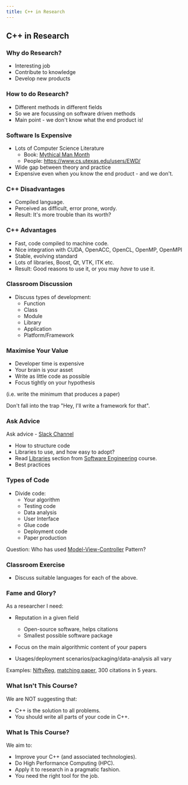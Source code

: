 ```yaml
---
title: C++ in Research 
---
```


## C++ in Research

### Why do Research?

* Interesting job
* Contribute to knowledge
* Develop new products


### How to do Research?

* Different methods in different fields
* So we are focussing on software driven methods
* Main point - we don't know what the end product is!


### Software Is Expensive

* Lots of Computer Science Literature
    * Book: [Mythical Man Month](http://www.amazon.co.uk/Mythical-Man-month-Essays-Software-Engineering/dp/0201835959/ref=sr_1_1?ie=UTF8&qid=1452507457&sr=8-1&keywords=mythical+man+month)
    * People: https://www.cs.utexas.edu/users/EWD/
* Wide gap between theory and practice
* Expensive even when you know the end product - and we don't.


### C++ Disadvantages

* Compiled language.
* Perceived as difficult, error prone, wordy.
* Result: It's more trouble than its worth?


### C++ Advantages

* Fast, code compiled to machine code.
* Nice integration with CUDA, OpenACC, OpenCL, OpenMP, OpenMPI
* Stable, evolving standard
* Lots of libraries, Boost, Qt, VTK, ITK etc.
* Result: Good reasons to use it, or you may *have* to use it.


### Classroom Discussion

* Discuss types of development:
    * Function
    * Class
    * Module
    * Library
    * Application
    * Platform/Framework


### Maximise Your Value

* Developer time is expensive
* Your brain is your asset
* Write as little code as possible
* Focus tightly on your hypothesis

(i.e. write the minimum that produces a paper)

Don't fall into the trap "Hey, I'll write a framework for that".


### Ask Advice

Ask advice - [Slack Channel](https://ucl-programming-hub.slack.com/)

* How to structure code
* Libraries to use, and how easy to adopt?
* Read [Libraries](http://development.rc.ucl.ac.uk/training/engineering/ch04packaging/01Libraries.html) section from [Software Engineering](http://development.rc.ucl.ac.uk/training/engineering/) course.
* Best practices


### Types of Code

* Divide code:
    * Your algorithm
    * Testing code
    * Data analysis
    * User Interface
    * Glue code
    * Deployment code
    * Paper production

Question: Who has used [Model-View-Controller](https://en.wikipedia.org/wiki/Model%E2%80%93view%E2%80%93controller) Pattern?


### Classroom Exercise

* Discuss suitable languages for each of the above.


### Fame and Glory?

As a researcher I need:

* Reputation in a given field
    * Open-source software, helps citations
    * Smallest possible software package

* Focus on the main algorithmic content of your papers
* Usages/deployment scenarios/packaging/data-analysis all vary    

Examples: [NiftyReg](http://cmictig.cs.ucl.ac.uk/wiki/index.php/NiftyReg), [matching paper](http://www.sciencedirect.com/science/article/pii/S0169260709002533), 300 citations in 5 years.


### What Isn't This Course?

We are NOT suggesting that:

* C++ is the solution to all problems.
* You should write all parts of your code in C++.


### What Is This Course?

We aim to:

* Improve your C++ (and associated technologies).
* Do High Performance Computing (HPC).
* Apply it to research in a pragmatic fashion.
* You need the right tool for the job.


